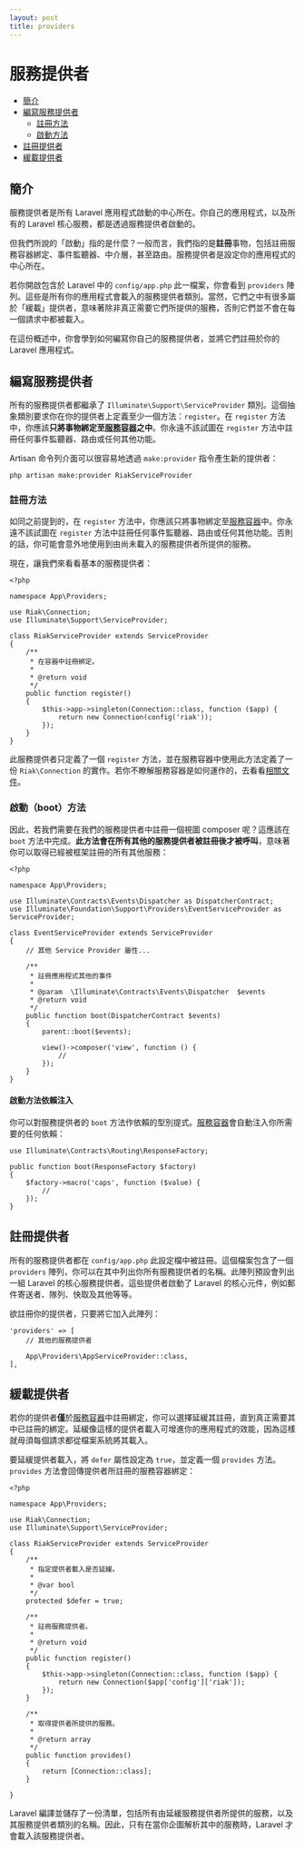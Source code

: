 ```yaml
---
layout: post
title: providers
---
```

# 服務提供者

- [簡介](#introduction)
- [編寫服務提供者](#writing-service-providers)
    - [註冊方法](#the-register-method)
    - [啟動方法](#the-boot-method)
- [註冊提供者](#registering-providers)
- [緩載提供者](#deferred-providers)

<a name="introduction"></a>
## 簡介

服務提供者是所有 Laravel 應用程式啟動的中心所在。你自己的應用程式，以及所有的 Laravel 核心服務，都是透過服務提供者啟動的。

但我們所說的「啟動」指的是什麼？一般而言，我們指的是**註冊**事物，包括註冊服務容器綁定、事件監聽器、中介層，甚至路由。服務提供者是設定你的應用程式的中心所在。

若你開啟包含於 Laravel 中的 `config/app.php` 此一檔案，你會看到 `providers` 陣列。這些是所有你的應用程式會載入的服務提供者類別。當然，它們之中有很多屬於「緩載」提供者，意味著除非真正需要它們所提供的服務，否則它們並不會在每一個請求中都被載入。

在這份概述中，你會學到如何編寫你自己的服務提供者，並將它們註冊於你的 Laravel 應用程式。

<a name="writing-service-providers"></a>
## 編寫服務提供者

所有的服務提供者都繼承了 `Illuminate\Support\ServiceProvider` 類別。這個抽象類別要求你在你的提供者上定義至少一個方法：`register`。在 `register` 方法中，你應該**只將事物綁定至[服務容器](/laravel_tw/docs/5.2/container)之中**。你永遠不該試圖在 `register` 方法中註冊任何事件監聽器、路由或任何其他功能。

Artisan 命令列介面可以很容易地透過 `make:provider` 指令產生新的提供者：

    php artisan make:provider RiakServiceProvider

<a name="the-register-method"></a>
### 註冊方法

如同之前提到的，在 `register` 方法中，你應該只將事物綁定至[服務容器](/laravel_tw/docs/5.2/container)中。你永遠不該試圖在 `register` 方法中註冊任何事件監聽器、路由或任何其他功能。否則的話，你可能會意外地使用到由尚未載入的服務提供者所提供的服務。

現在，讓我們來看看基本的服務提供者：

    <?php

    namespace App\Providers;

    use Riak\Connection;
    use Illuminate\Support\ServiceProvider;

    class RiakServiceProvider extends ServiceProvider
    {
        /**
         * 在容器中註冊綁定。
         *
         * @return void
         */
        public function register()
        {
            $this->app->singleton(Connection::class, function ($app) {
                return new Connection(config('riak'));
            });
        }
    }

此服務提供者只定義了一個 `register` 方法，並在服務容器中使用此方法定義了一份 `Riak\Connection` 的實作。若你不瞭解服務容器是如何運作的，去看看[相關文件](/laravel_tw/docs/5.2/container)。

<a name="the-boot-method"></a>
### 啟動（boot）方法

因此，若我們需要在我們的服務提供者中註冊一個視圖 composer 呢？這應該在 `boot` 方法中完成。**此方法會在所有其他的服務提供者被註冊後才被呼叫**，意味著你可以取得已經被框架註冊的所有其他服務：

    <?php

    namespace App\Providers;

    use Illuminate\Contracts\Events\Dispatcher as DispatcherContract;
    use Illuminate\Foundation\Support\Providers\EventServiceProvider as ServiceProvider;

    class EventServiceProvider extends ServiceProvider
    {
        // 其他 Service Provider 屬性...

        /**
         * 註冊應用程式其他的事件
         *
         * @param  \Illuminate\Contracts\Events\Dispatcher  $events
         * @return void
         */
        public function boot(DispatcherContract $events)
        {
            parent::boot($events);

            view()->composer('view', function () {
                //
            });
        }
    }

#### 啟動方法依賴注入

你可以對服務提供者的 `boot` 方法作依賴的型別提式。[服務容器](/laravel_tw/docs/5.2/container)會自動注入你所需要的任何依賴：

    use Illuminate\Contracts\Routing\ResponseFactory;

    public function boot(ResponseFactory $factory)
    {
        $factory->macro('caps', function ($value) {
            //
        });
    }

<a name="registering-providers"></a>
## 註冊提供者

所有的服務提供者都在 `config/app.php` 此設定檔中被註冊。這個檔案包含了一個 `providers` 陣列，你可以在其中列出你所有服務提供者的名稱。此陣列預設會列出一組 Laravel 的核心服務提供者。這些提供者啟動了 Laravel 的核心元件，例如郵件寄送者、隊列、快取及其他等等。

欲註冊你的提供者，只要將它加入此陣列：

    'providers' => [
        // 其他的服務提供者

        App\Providers\AppServiceProvider::class,
    ],

<a name="deferred-providers"></a>
## 緩載提供者

若你的提供者**僅**於[服務容器](/laravel_tw/docs/5.2/container)中註冊綁定，你可以選擇延緩其註冊，直到真正需要其中已註冊的綁定。延緩像這樣的提供者載入可增進你的應用程式的效能，因為這樣就毋須每個請求都從檔案系統將其載入。

要延緩提供者載入，將 `defer` 屬性設定為 `true`，並定義一個 `provides` 方法。`provides` 方法會回傳提供者所註冊的服務容器綁定：

    <?php

    namespace App\Providers;

    use Riak\Connection;
    use Illuminate\Support\ServiceProvider;

    class RiakServiceProvider extends ServiceProvider
    {
        /**
         * 指定提供者載入是否延緩。
         *
         * @var bool
         */
        protected $defer = true;

        /**
         * 註冊服務提供者。
         *
         * @return void
         */
        public function register()
        {
            $this->app->singleton(Connection::class, function ($app) {
                return new Connection($app['config']['riak']);
            });
        }

        /**
         * 取得提供者所提供的服務。
         *
         * @return array
         */
        public function provides()
        {
            return [Connection::class];
        }

    }

Laravel 編譯並儲存了一份清單，包括所有由延緩服務提供者所提供的服務，以及其服務提供者類別的名稱。因此，只有在當你企圖解析其中的服務時，Laravel 才會載入該服務提供者。
